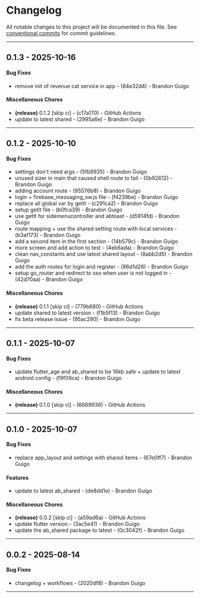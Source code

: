 # Changelog
All notable changes to this project will be documented in this file. See [conventional commits](https://www.conventionalcommits.org/) for commit guidelines.

- - -
## 0.1.3 - 2025-10-16
#### Bug Fixes
- remove init of revenue cat service in app - (84e32d4) - Brandon Guigo
#### Miscellaneous Chores
- **(release)** 0.1.2 [skip ci] - (c17a170) - GitHub Actions
- update to latest shared - (2995a6e) - Brandon Guigo

- - -

## 0.1.2 - 2025-10-10
#### Bug Fixes
- settings don't need args - (5fb8935) - Brandon Guigo
- unused sizer in main that caused shell route to fail - (0b92612) - Brandon Guigo
- adding account route - (95576b8) - Brandon Guigo
- login + firebase_messaging_sw.js file - (f4239be) - Brandon Guigo
- replace all global var by getIt - (c291ca2) - Brandon Guigo
- setup getIt file - (b0fca39) - Brandon Guigo
- use getIt for sidemenucontroller and abtoast - (d5914fd) - Brandon Guigo
- route mapping + use the shared setting route with local services - (b3af173) - Brandon Guigo
- add a second item in the first section - (14b579c) - Brandon Guigo
- more screen and add action to test - (4eb6ada) - Brandon Guigo
- clean nav_constants and use latest shared layout - (8abb2d5) - Brandon Guigo
- add the auth routes for login and register - (86d1d26) - Brandon Guigo
- setup go_router and redirect to sso when user is not logged in - (42d70aa) - Brandon Guigo
#### Miscellaneous Chores
- **(release)** 0.1.1 [skip ci] - (779b680) - GitHub Actions
- update shared to latest version - (f1b5f13) - Brandon Guigo
- fix beta release issue - (95ac290) - Brandon Guigo

- - -

## 0.1.1 - 2025-10-07
#### Bug Fixes
- update flutter_age and ab_shared to be 16kb safe + update to latest android config - (f9f09ca) - Brandon Guigo
#### Miscellaneous Chores
- **(release)** 0.1.0 [skip ci] - (6669936) - GitHub Actions

- - -

## 0.1.0 - 2025-10-07
#### Bug Fixes
- replace app_layout and settings with shared items - (67e0ff7) - Brandon Guigo
#### Features
- update to latest ab_shared - (de8dd1e) - Brandon Guigo
#### Miscellaneous Chores
- **(release)** 0.0.2 [skip ci] - (a59ad6a) - GitHub Actions
- update flutter version - (3ac5e41) - Brandon Guigo
- update the ab_shared package to latest - (0c3042f) - Brandon Guigo

- - -

## 0.0.2 - 2025-08-14
#### Bug Fixes
- changelog + workflows - (2020df8) - Brandon Guigo

- - -

